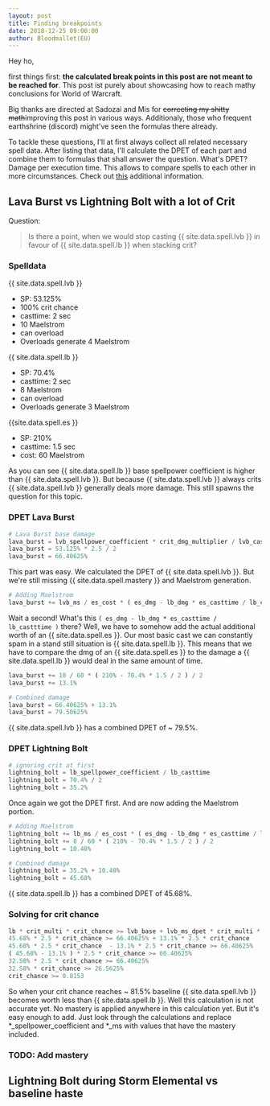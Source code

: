 ```yaml
---
layout: post
title: Finding breakpoints
date: 2018-12-25 09:00:00
author: Bloodmallet(EU)
---
```


Hey ho,

first things first: **the calculated break points in this post are not meant to be reached for**.
This post ist purely about showcasing how to reach mathy conclusions for World of Warcraft.

Big thanks are directed at Sadozai and Mis for ~~correcting my shitty math~~improving this post in various ways.
Additionaly, those who frequent earthshrine (discord) might've seen the formulas there already.

To tackle these questions, I'll at first always collect all related necessary spell data.
After listing that data, I'll calculate the DPET of each part and combine them to formulas that shall answer the question.
What's DPET? Damage per execution time.
This allows to compare spells to each other in more circumstances.
Check out [this](https://www.altered-time.com/forum/viewtopic.php?t=246) additional information.



## Lava Burst vs Lightning Bolt with a lot of Crit

Question:
> Is there a point, when we would stop casting {{ site.data.spell.lvb }} in favour of {{ site.data.spell.lb }} when stacking crit?


### Spelldata

{{ site.data.spell.lvb }}
- SP: 53.125%
- 100% crit chance
- casttime: 2 sec
- 10 Maelstrom
- can overload
- Overloads generate 4 Maelstrom

{{ site.data.spell.lb }}
- SP: 70.4%
- casttime: 2 sec
- 8 Maelstrom
- can overload
- Overloads generate 3 Maelstrom

{{site.data.spell.es }}
- SP: 210%
- casttime: 1.5 sec
- cost: 60 Maelstrom

As you can see {{ site.data.spell.lb }} base spellpower coefficient is higher than {{ site.data.spell.lvb }}.
But because {{ site.data.spell.lvb }} always crits {{ site.data.spell.lvb }} generally deals more damage.
This still spawns the question for this topic.


### DPET Lava Burst

```python
# Lava Burst base damage
lava_burst = lvb_spellpower_coefficient * crit_dmg_multiplier / lvb_casttime
lava_burst = 53.125% * 2.5 / 2
lava_burst = 66.40625%
```

This part was easy. We calculated the DPET of {{ site.data.spell.lvb }}.
But we're still missing {{ site.data.spell.mastery }} and Maelstrom generation.

```python
# Adding Maelstrom
lava_burst += lvb_ms / es_cost * ( es_dmg - lb_dmg * es_casttime / lb_castttime )  / lvb_casttime
```

Wait a second! What's this `( es_dmg - lb_dmg * es_casttime / lb_castttime )` there?
Well, we have to somehow add the actual additional worth of an {{ site.data.spell.es }}.
Our most basic cast we can constantly spam in a stand still situation is {{ site.data.spell.lb }}.
This means that we have to compare the dmg of an {{ site.data.spell.es }} to the damage a {{ site.data.spell.lb }} would deal in the same amount of time.

```python
lava_burst += 10 / 60 * ( 210% - 70.4% * 1.5 / 2 ) / 2
lava_burst += 13.1%

# Combined damage
lava_burst = 66.40625% + 13.1%
lava_burst = 79.50625%
```

{{ site.data.spell.lvb }} has a combined DPET of ~ 79.5%.


### DPET Lightning Bolt

```python
# ignoring crit at first
lightning_bolt = lb_spellpower_coefficient / lb_casttime
lightning_bolt = 70.4% / 2
lightning_bolt = 35.2%
```

Once again we got the DPET first. And are now adding the Maelstrom portion.

```python
# Adding Maelstrom
lightning_bolt += lb_ms / es_cost * ( es_dmg - lb_dmg * es_casttime / lb_castttime ) / lb_casttime
lightning_bolt += 8 / 60 * ( 210% - 70.4% * 1.5 / 2 ) / 2
lightning_bolt = 10.48%

# Combined damage
lightning_bolt = 35.2% + 10.48%
lightning_bolt = 45.68%
```
{{ site.data.spell.lb }} has a combined DPET of 45.68%.


### Solving for crit chance

```python
lb * crit_multi * crit_chance >= lvb_base + lvb_ms_dpet * crit_multi * crit_chance
45.68% * 2.5 * crit_chance >= 66.40625% + 13.1% * 2.5 * crit_chance     | - 13.1% * 2.5 * crit_chance
45.68% * 2.5 * crit_chance  - 13.1% * 2.5 * crit_chance >= 66.40625%
( 45.68% - 13.1% ) * 2.5 * crit_chance >= 66.40625%
32.58% * 2.5 * crit_chance >= 66.40625%                                 | / 2.5
32.58% * crit_chance >= 26.5625%                                        | / 32.58%
crit_chance >= 0.8153
```

So when your crit chance reaches ~ 81.5% baseline {{ site.data.spell.lvb }} becomes worth less than {{ site.data.spell.lb }}.
Well this calculation is not accurate yet.
No mastery is applied anywhere in this calculation yet.
But it's easy enough to add.
Just look through the calculations and replace  *_spellpower_coefficient and *_ms with values that have the mastery included.

### TODO: Add mastery


## Lightning Bolt during Storm Elemental vs baseline haste
